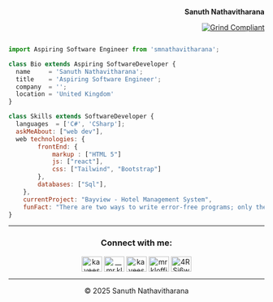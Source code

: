 <div align="right">

<b>Sanuth Nathavitharana</b>

[![Grind Compliant](https://img.shields.io/badge/Grind-Compliant-blue)](https://github.com/The-Grindhouse/guidelines)

</div>
<div align="left">

```js

import Aspiring Software Engineer from 'smnathavitharana';

class Bio extends Aspiring SoftwareDeveloper {
  name     = 'Sanuth Nathavitharana';
  title    = 'Aspiring Software Engineer';
  company  = '';
  location = 'United Kingdom'
}

class Skills extends SoftwareDeveloper {
  languages  = ['C#', 'CSharp'];
  askMeAbout: ["web dev"],
  web technologies: {
        frontEnd: {
            markup : ["HTML 5"]
            js: ["react"],
            css: ["Tailwind", "Bootstrap"]
        },
        databases: ["Sql"],
    },
    currentProject: "Bayview - Hotel Management System",
    funFact: "There are two ways to write error-free programs; only the third one works"
}

```
</div>
<hr>
<h3 align="center">Connect with me:</h3>
<p align="center">
<a href="https://fb.com/kaveeshlakvindu" target="blank"><img align="center" src="https://raw.githubusercontent.com/rahuldkjain/github-profile-readme-generator/master/src/images/icons/Social/facebook.svg" alt="kaveeshlakvindu" height="30" width="40" /></a>
<a href="https://instagram.com/__mr.kl__" target="blank"><img align="center" src="https://raw.githubusercontent.com/rahuldkjain/github-profile-readme-generator/master/src/images/icons/Social/instagram.svg" alt="__mr.kl__" height="30" width="40" /></a>
<a href="https://www.behance.net/kaveeshlakvindu" target="blank"><img align="center" src="https://raw.githubusercontent.com/rahuldkjain/github-profile-readme-generator/master/src/images/icons/Social/behance.svg" alt="kaveeshlakvindu" height="30" width="40" /></a>
<a href="https://www.youtube.com/c/mrklofficial" target="blank"><img align="center" src="https://raw.githubusercontent.com/rahuldkjain/github-profile-readme-generator/master/src/images/icons/Social/youtube.svg" alt="mrklofficial" height="30" width="40" /></a>
<a href="https://discord.gg/4RSj6wk" target="blank"><img align="center" src="https://raw.githubusercontent.com/rahuldkjain/github-profile-readme-generator/master/src/images/icons/Social/discord.svg" alt="4RSj6wk" height="30" width="40" /></a>
</p>
<hr/>

<div align="center">
  &copy; 2025 Sanuth Nathavitharana
</div>
